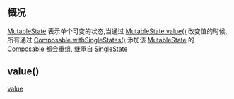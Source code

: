 ## 概况

[MutableState](/API/UI/Compose/State/MutableState/README.md)
表示单个可变的状态,当通过 [MutableState.value()](/API/UI/Compose/State/MutableState/README.md?id=value)
改变值的时候,所有通过 [Composable.withSingleStates()](/API/UI/Compose/Widget/Composable/README.md?id=withSingleStates)
添加该 [MutableState](/API/UI/Compose/State/MutableState/README.md)
的 [Composable](/API/UI/Compose/Widget/Composable/README.md) 都会重组,
继承自 [SingleState](/API/UI/Compose/State/SingleState/README.md)

## value()

[value](value.md ":include")